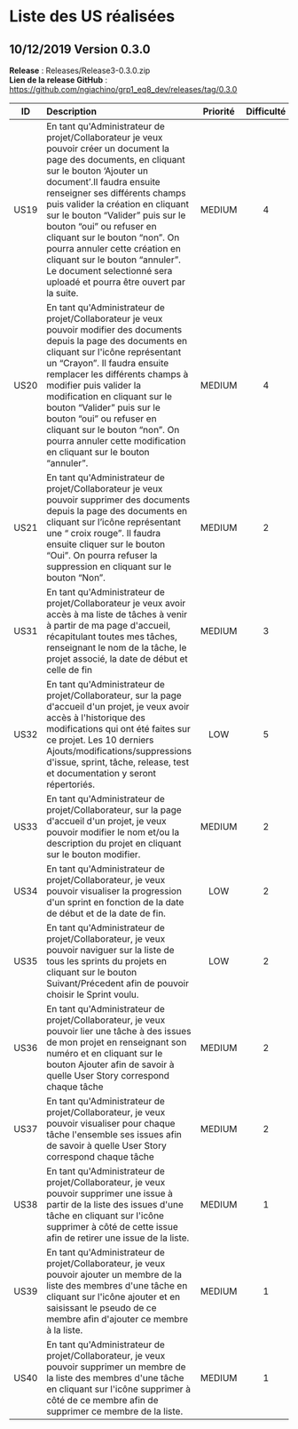 # Liste des US réalisées
## 10/12/2019 Version 0.3.0

__Release__ : Releases/Release3-0.3.0.zip
</br>
__Lien de la release GitHub__ : https://github.com/ngiachino/grp1_eq8_dev/releases/tag/0.3.0

|   ID  |   Description |   Priorité    |   Difficulté      |
|:-----:|:--------------|:-------------:|:-----------------:|
|US19|En tant qu'Administrateur de projet/Collaborateur je veux pouvoir créer un document la page des documents, en cliquant sur le bouton ‘Ajouter un document’.Il faudra ensuite renseigner ses différents champs puis valider la création en cliquant sur le bouton “Valider” puis sur  le bouton  “oui” ou refuser en cliquant sur  le bouton  “non”. On pourra annuler cette création en cliquant sur le bouton  “annuler”. Le document selectionné sera uploadé et pourra être ouvert par la suite.|MEDIUM|4|2|
|US20|En tant qu'Administrateur de projet/Collaborateur je veux pouvoir modifier des documents depuis la page des documents en cliquant sur l'icône représentant un “Crayon”. Il faudra ensuite remplacer les différents champs à modifier puis valider la modification en cliquant sur  le bouton “Valider” puis sur le bouton “oui” ou refuser en cliquant sur le bouton “non”. On pourra annuler cette modification en cliquant sur le bouton “annuler”.|MEDIUM|4|2|
|US21|En tant qu'Administrateur de projet/Collaborateur je veux pouvoir supprimer des documents depuis la page des documents en cliquant sur l’icône représentant une “ croix rouge”. Il faudra ensuite cliquer sur le bouton “Oui”. On pourra refuser la suppression en cliquant sur le bouton “Non”.|MEDIUM|2|2|
|US31|En tant qu'Administrateur de projet/Collaborateur je veux avoir accès à ma liste de tâches à venir à partir de ma page d'accueil, récapitulant toutes mes tâches, renseignant le nom de la tâche, le projet associé, la date de début et celle de fin|MEDIUM|3|3|
|US32|En tant qu'Administrateur de projet/Collaborateur, sur la page d'accueil d'un projet, je veux avoir accès à l'historique des modifications qui ont été faites sur ce projet. Les 10 derniers Ajouts/modifications/suppressions d'issue, sprint, tâche, release, test et documentation y seront répertoriés.|LOW|5|3|
|US33|En tant qu'Administrateur de projet/Collaborateur, sur la page d'accueil d'un projet, je veux pouvoir modifier le nom et/ou la description du projet en cliquant sur le bouton modifier.|MEDIUM|2|3|
|US34|En tant qu'Administrateur de projet/Collaborateur, je veux pouvoir visualiser la progression d'un sprint en fonction de la date de début et de la date de fin.|LOW|2|3|
|US35|En tant qu'Administrateur de projet/Collaborateur, je veux pouvoir naviguer sur la liste de tous les sprints du projets en cliquant sur le bouton Suivant/Précedent afin de pouvoir choisir le Sprint voulu.|LOW|2|3|
|US36|En tant qu'Administrateur de projet/Collaborateur, je veux pouvoir lier une tâche à des issues de mon projet en renseignant son numéro et en cliquant sur le bouton Ajouter afin de savoir à quelle User Story correspond chaque tâche|MEDIUM|2|3|
|US37|En tant qu'Administrateur de projet/Collaborateur, je veux pouvoir visualiser pour chaque tâche l'ensemble ses issues afin de savoir à quelle User Story correspond chaque tâche|MEDIUM|2|3|
|US38|En tant qu'Administrateur de projet/Collaborateur, je veux pouvoir supprimer une issue à partir de la liste des issues d'une tâche en cliquant sur l'icône supprimer à côté de cette issue afin de retirer une issue de la liste.|MEDIUM|1|3|
|US39|En tant qu'Administrateur de projet/Collaborateur, je veux pouvoir ajouter un membre de la liste des membres d'une tâche en cliquant sur l'icône ajouter et en saisissant le pseudo de ce membre afin d'ajouter ce membre à la liste.|MEDIUM|1|3|
|US40|En tant qu'Administrateur de projet/Collaborateur, je veux pouvoir supprimer un membre de la liste des membres d'une tâche en cliquant sur l'icône supprimer à côté de ce membre afin de supprimer ce membre de la liste.|MEDIUM|1|3|